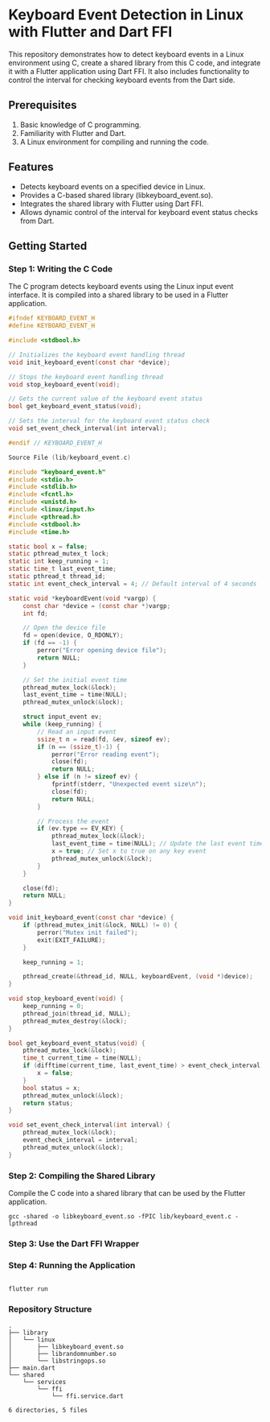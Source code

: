 # Keyboard Event Detection in Linux with Flutter and Dart FFI

This repository demonstrates how to detect keyboard events in a Linux environment using C, create a shared library from this C code, and integrate it with a Flutter application using Dart FFI. It also includes functionality to control the interval for checking keyboard events from the Dart side.

## Prerequisites

1. Basic knowledge of C programming.
2. Familiarity with Flutter and Dart.
3. A Linux environment for compiling and running the code.

## Features

- Detects keyboard events on a specified device in Linux.
- Provides a C-based shared library (libkeyboard_event.so).
- Integrates the shared library with Flutter using Dart FFI.
- Allows dynamic control of the interval for keyboard event status checks from Dart.

## Getting Started

### Step 1: Writing the C Code

The C program detects keyboard events using the Linux input event interface. It is compiled into a shared library to be used in a Flutter application.

```c
#ifndef KEYBOARD_EVENT_H
#define KEYBOARD_EVENT_H

#include <stdbool.h>

// Initializes the keyboard event handling thread
void init_keyboard_event(const char *device);

// Stops the keyboard event handling thread
void stop_keyboard_event(void);

// Gets the current value of the keyboard event status
bool get_keyboard_event_status(void);

// Sets the interval for the keyboard event status check
void set_event_check_interval(int interval);

#endif // KEYBOARD_EVENT_H

Source File (lib/keyboard_event.c)

#include "keyboard_event.h"
#include <stdio.h>
#include <stdlib.h>
#include <fcntl.h>
#include <unistd.h>
#include <linux/input.h>
#include <pthread.h>
#include <stdbool.h>
#include <time.h>

static bool x = false;
static pthread_mutex_t lock;
static int keep_running = 1;
static time_t last_event_time;
static pthread_t thread_id;
static int event_check_interval = 4; // Default interval of 4 seconds

static void *keyboardEvent(void *vargp) {
    const char *device = (const char *)vargp;
    int fd;

    // Open the device file
    fd = open(device, O_RDONLY);
    if (fd == -1) {
        perror("Error opening device file");
        return NULL;
    }

    // Set the initial event time
    pthread_mutex_lock(&lock);
    last_event_time = time(NULL);
    pthread_mutex_unlock(&lock);

    struct input_event ev;
    while (keep_running) {
        // Read an input event
        ssize_t n = read(fd, &ev, sizeof ev);
        if (n == (ssize_t)-1) {
            perror("Error reading event");
            close(fd);
            return NULL;
        } else if (n != sizeof ev) {
            fprintf(stderr, "Unexpected event size\n");
            close(fd);
            return NULL;
        }

        // Process the event
        if (ev.type == EV_KEY) {
            pthread_mutex_lock(&lock);
            last_event_time = time(NULL); // Update the last event time
            x = true; // Set x to true on any key event
            pthread_mutex_unlock(&lock);
        }
    }

    close(fd);
    return NULL;
}

void init_keyboard_event(const char *device) {
    if (pthread_mutex_init(&lock, NULL) != 0) {
        perror("Mutex init failed");
        exit(EXIT_FAILURE);
    }

    keep_running = 1;

    pthread_create(&thread_id, NULL, keyboardEvent, (void *)device);
}

void stop_keyboard_event(void) {
    keep_running = 0;
    pthread_join(thread_id, NULL);
    pthread_mutex_destroy(&lock);
}

bool get_keyboard_event_status(void) {
    pthread_mutex_lock(&lock);
    time_t current_time = time(NULL);
    if (difftime(current_time, last_event_time) > event_check_interval) {
        x = false;
    }
    bool status = x;
    pthread_mutex_unlock(&lock);
    return status;
}

void set_event_check_interval(int interval) {
    pthread_mutex_lock(&lock);
    event_check_interval = interval;
    pthread_mutex_unlock(&lock);
}

```

### Step 2: Compiling the Shared Library

Compile the C code into a shared library that can be used by the Flutter application.

```
gcc -shared -o libkeyboard_event.so -fPIC lib/keyboard_event.c -lpthread
```

### Step 3: Use the Dart FFI Wrapper

### Step 4: Running the Application

```

flutter run
```

### Repository Structure

```
.
├── library
│   └── linux
│       ├── libkeyboard_event.so
│       ├── librandomnumber.so
│       └── libstringops.so
├── main.dart
└── shared
    └── services
        └── ffi
            └── ffi.service.dart

6 directories, 5 files

```
